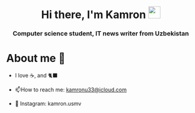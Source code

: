 

<h1 align="center">Hi there, I'm Kamron</a> 
<img src="https://github.com/blackcater/blackcater/raw/main/images/Hi.gif" height="32"/></h1>
<h3 align="center">Computer science student, IT news writer from Uzbekistan </h3>



<h1 >About me 🚀 </a></h1>

- I love ☕, and 🐈‍⬛ 


- :mailbox:How to reach me: kamronu33@icloud.com
- 📸 Instagram: kamron.usmv
